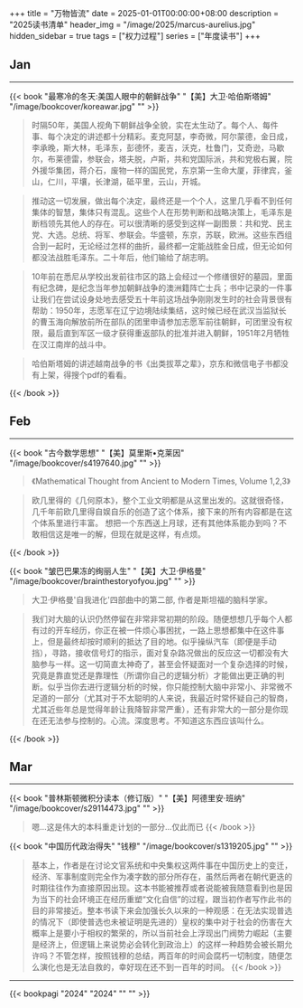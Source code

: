 +++
title = "万物皆流"
date = 2025-01-01T00:00:00+08:00
description = "2025读书清单"
header_img = "/image/2025/marcus-aurelius.jpg"
hidden_sidebar = true
tags = ["权力过程"]
series = ["年度读书"]
+++


## Jan
------------------
{{< book "最寒冷的冬天:美国人眼中的朝鲜战争" "【美】大卫·哈伯斯塔姆" "/image/bookcover/koreawar.jpg" "" >}}

> 时隔50年，美国人视角下朝鲜战争全貌，实在太生动了。每个人、每件事、每个决定的讲述都十分精彩。麦克阿瑟，李奇微，阿尔蒙德，金日成，李承晚，斯大林，毛泽东，彭德怀，麦吉，沃克，杜鲁门，艾奇逊，马歇尔，布莱德雷，参联会，塔夫脱，卢斯，共和党国际派，共和党极右翼，院外援华集团，蒋介石，废物一样的国民党，东京第一生命大厦，菲律宾，釜山，仁川，平壤，长津湖，砥平里，云山，开城。

> 推动这一切发展，做出每个决定，最终还是一个个人，这里几乎看不到任何集体的智慧，集体只有混乱。这些个人在形势判断和战略决策上，毛泽东是断档领先其他人的存在。可以很清晰的感受到这样一副图景：共和党、民主党、大选。总统、将军、参联会。华盛顿，东京，苏联，欧洲。这些东西组合到一起时，无论经过怎样的曲折，最终都一定能战胜金日成，但无论如何都没法战胜毛泽东。二十年后，他们输给了胡志明。

> 10年前在悉尼从学校出发前往市区的路上会经过一个修缮很好的墓园，里面有纪念碑，是纪念当年参加朝鲜战争的澳洲籍阵亡士兵；书中记录的一件事让我们在尝试设身处地去感受五十年前这场战争刚刚发生时的社会背景很有帮助：1950年，志愿军在辽宁边境陆续集结，这时候已经在武汉当监狱长的曹玉海向解放前所在部队的团里申请参加志愿军前往朝鲜，可团里没有权限，最后直到军区一级才获得重返部队的批准并进入朝鲜，1951年2月牺牲在汉江南岸的战斗中。

> 哈伯斯塔姆的讲述越南战争的书《出类拔萃之辈》，京东和微信电子书都没有上架，得搜个pdf的看看。

{{< /book >}}

## Feb
------------------
{{< book "古今数学思想" "【美】莫里斯•克莱因" "/image/bookcover/s4197640.jpg" "" >}}

> 《Mathematical Thought from Ancient to Modern Times, Volume 1,2,3》

> 欧几里得的《几何原本》，整个工业文明都是从这里出发的。这就很奇怪，几千年前欧几里得自娱自乐的创造了这个体系，接下来的所有内容都是在这个体系里进行丰富。
> 想把一个东西送上月球，还有其他体系能办到吗？不敢相信这是唯一的解，但现在就是这样，有点烦。

{{< /book >}}

{{< book  "皱巴巴果冻的绚丽人生" "【美】大卫·伊格曼" "/image/bookcover/brainthestoryofyou.jpg" "" >}}

> 大卫·伊格曼'自我进化'四部曲中的第二部, 作者是斯坦福的脑科学家。

> 我们对大脑的认识仍然停留在非常非常初期的阶段。随便想想几乎每个人都有过的开车经历，你正在被一件烦心事困扰，一路上思想都集中在这件事上，但是最终却按时顺利的抵达了目的地。似乎操纵汽车（即便是手动挡），寻路，接收信号灯的指示，面对复杂路况做出的反应这一切都没有大脑参与一样。这一切简直太神奇了，甚至会怀疑面对一个复杂选择的时候，究竟是靠直觉还是靠理性（所谓你自己的逻辑分析）才能做出更正确的判断。似乎当你去进行逻辑分析的时候，你只能控制大脑中非常小、非常微不足道的一部分（尤其对于不太聪明的人来说，我最近时常怀疑自己的智商，尤其近些年总是觉得年龄让我降智非常严重），还有非常大的一部分是你现在还无法参与控制的。心流。深度思考。不知道这东西应该叫什么。

{{< /book >}}

## Mar
-------------------
{{< book "普林斯顿微积分读本（修订版）" "【美】阿德里安·班纳" "/image/bookcover/s29114473.jpg" "" >}}
> 嗯...这是伟大的本科重走计划的一部分...仅此而已
{{< /book >}}

{{< book "中国历代政治得失" "钱穆" "/image/bookcover/s1319205.jpg" "" >}}
> 基本上，作者是在讨论文官系统和中央集权这两件事在中国历史上的变迁，经济、军事制度则完全作为凑字数的部分所存在，虽然后两者在朝代更迭的时期往往作为直接原因出现。这本书能被推荐或者说能被我随意看到也是因为当下的社会环境正在经历重塑“文化自信”的过程，跟当初作者写作此书的目的非常接近。整本书读下来会加强长久以来的一种观感：在无法实现普选的情况下（即使普选也未被证明是先进的）皇权的集中对于社会的伤害在大概率上是要小于相权的繁荣的，所以当前社会上浮现出门阀势力崛起（主要是经济上，但逻辑上来说势必会转化到政治上）的这样一种趋势会被长期允许吗？不管怎样，按照钱穆的总结，两百年的时间会腐朽一切制度，随便怎么演化也是无法自救的，幸好现在还不到一百年的时间。
{{< /book >}}

---

{{< bookpagi "2024" "2024" "" "" >}}
